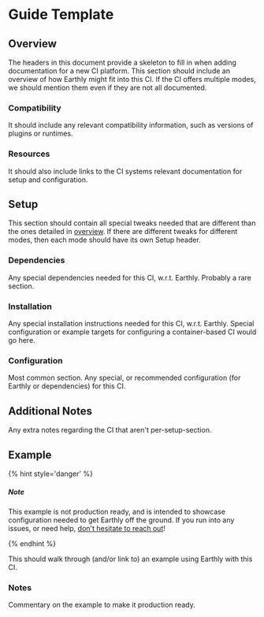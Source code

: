 # Guide Template

## Overview

The headers in this document provide a skeleton to fill in when adding documentation for a new CI platform. This section should include an overview of how Earthly might fit into this CI. If the CI offers multiple modes, we should mention them even if they are not all documented.

### Compatibility

It should include any relevant compatibility information, such as versions of plugins or runtimes.

### Resources

It should also include links to the CI systems relevant documentation for setup and configuration.

## Setup

This section should contain all special tweaks needed that are different than the ones detailed in [overview](../overview.md). If there are different tweaks for different modes, then each mode should have its own Setup header.

### Dependencies

Any special dependencies needed for this CI, w.r.t. Earthly. Probably a rare section.

### Installation

Any special installation instructions needed for this CI, w.r.t. Earthly. Special configuration or example targets for configuring a container-based CI would go here.

### Configuration

Most common section. Any special, or recommended configuration (for Earthly or dependencies) for this CI.

## Additional Notes

Any extra notes regarding the CI that aren't per-setup-section.

## Example

{% hint style='danger' %}
##### Note

This example is not production ready, and is intended to showcase configuration needed to get Earthly off the ground. If you run into any issues, or need help, [don't hesitate to reach out](https://github.com/earthly/earthly/issues/new)!

{% endhint %}

This should walk through (and/or link to) an example using Earthly with this CI.

### Notes

Commentary on the example to make it production ready.
